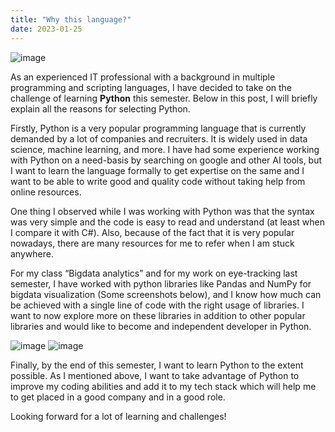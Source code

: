 ```yaml
---
title: "Why this language?"
date: 2023-01-25
---
```


![image](https://user-images.githubusercontent.com/113061137/214744946-dd6b8e10-cde6-457a-8e9d-35d87e778d75.png)


As an experienced IT professional with a background in multiple programming and scripting languages, I have decided to take on the challenge of learning **Python** this semester. Below in this post, I will briefly explain all the reasons for selecting Python.

Firstly, Python is a very popular programming language that is currently demanded by a lot of companies and recruiters. It is widely used in data science, machine learning, and more. I have had some experience working with Python on a need-basis by searching on google and other AI tools, but I want to learn the language formally to get expertise on the same and I want to be able to write good and quality code without taking help from online resources. 

One thing I observed while I was working with Python was that the syntax was very simple and the code is easy to read and understand (at least when I compare it with C#).  Also, because of the fact that it is very popular nowadays, there are many resources for me to refer when I am stuck anywhere. 

For my class “Bigdata analytics” and for my work on eye-tracking last semester, I have worked with python libraries like Pandas and NumPy for bigdata visualization (Some screenshots below), and I know how much can be achieved with a single line of code with the right usage of libraries. I want to now explore more on these libraries in addition to other popular libraries and would like to become and independent developer in Python. 

![image](https://user-images.githubusercontent.com/113061137/214745038-3e48c049-7cf8-4111-b94f-0f16b57232d6.png) ![image](https://user-images.githubusercontent.com/113061137/214745047-b17d51dc-d217-4b17-af6a-e78ab9835a76.png)


Finally, by the end of this semester, I want to learn Python to the extent possible. As I mentioned above, I want to take advantage of Python to improve my coding abilities and add it to my tech stack which will help me to get placed in a good company and in a good role. 

Looking forward for a lot of learning and challenges! 
